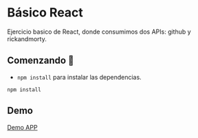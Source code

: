# Básico React

Ejercicio basico de React, donde consumimos dos APIs: github y rickandmorty.

## Comenzando 🚀

- `npm install` para instalar las dependencias.

```
npm install
```


## Demo
[Demo APP](http://react-basic.gumidev.com)
